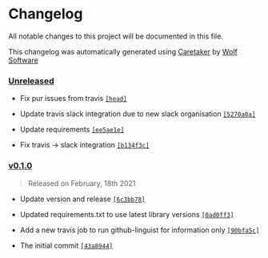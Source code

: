 # Changelog

All notable changes to this project will be documented in this file.


This changelog was automatically generated using [Caretaker](https://github.com/DevelopersToolbox/caretaker) by [Wolf Software](https://github.com/WolfSoftware)

### [Unreleased](https://github.com/AWSToolbox/list-regions/compare/v0.1.1...HEAD)

- Fix pur issues from travis [`[head]`](https://github.com/AWSToolbox/list-regions/commit/)

- Update travis slack integration due to new slack organisation [`[5270a0a]`](https://github.com/AWSToolbox/list-regions/commit/5270a0af08dd0d0acb759bfeda75464fcafbba92)

- Update requirements [`[ee5ae1e]`](https://github.com/AWSToolbox/list-regions/commit/ee5ae1e1195985a14a6eb01e9c6c3bc643bac463)

- Fix travis -> slack integration [`[b134f3c]`](https://github.com/AWSToolbox/list-regions/commit/b134f3c1800d9dac72dede4e20f21890b049a5ba)

### [v0.1.0](https://github.com/AWSToolbox/list-regions/releases/v0.1.0)

> Released on February, 18th 2021

- Update version and release [`[6c3bb78]`](https://github.com/AWSToolbox/list-regions/commit/6c3bb789edecc9fef5133488b038e8dca5c0a6ac)

- Updated requirements.txt to use latest library versions [`[0ad0ff3]`](https://github.com/AWSToolbox/list-regions/commit/0ad0ff3b19a806c3102afe32495e489dbeb6687f)

- Add a new travis job to run github-linguist for information only [`[90bfa5c]`](https://github.com/AWSToolbox/list-regions/commit/90bfa5ce57a83bd1d47e16f7b756524035eaf17b)

- The initial commit [`[43a8944]`](https://github.com/AWSToolbox/list-regions/commit/43a8944757114bdd296de47189a51806a2ce5c48)


